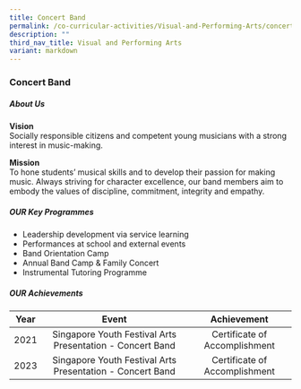 ```yaml
---
title: Concert Band
permalink: /co-curricular-activities/Visual-and-Performing-Arts/concert-band/
description: ""
third_nav_title: Visual and Performing Arts
variant: markdown
---
```

### Concert Band
##### About Us

**Vision**<br>Socially responsible citizens and competent young musicians with a strong interest in music-making.

**Mission**<br>To hone students’ musical skills and to develop their passion for making music. Always striving for character excellence, our band members aim to embody the values of discipline, commitment, integrity and empathy.

##### OUR Key Programmes

*   Leadership development via service learning
*   Performances at school and external events
*   Band Orientation Camp
*   Annual Band Camp &amp; Family Concert
*   Instrumental Tutoring Programme

##### OUR Achievements

| Year | Event | Achievement |
|:---:|:---:|:---:|
| 2021 | Singapore Youth Festival Arts Presentation - Concert Band | Certificate of Accomplishment |
| 2023 | Singapore Youth Festival Arts Presentation - Concert Band | Certificate of Accomplishment |